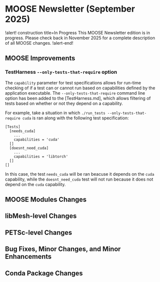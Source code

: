 # MOOSE Newsletter (September 2025)

!alert! construction title=In Progress
This MOOSE Newsletter edition is in progress. Please check back in November 2025
for a complete description of all MOOSE changes.
!alert-end!

## MOOSE Improvements

### TestHarness `--only-tests-that-require` option

The `capability` parameter for test specifications allows for run-time checking of if a test can or cannot run based on capabilities defined by the application executable. The `--only-tests-that-require` command line option has been added to the [TestHarness.md], which allows filtering of tests based on whether or not they depend on a capability.

For example, take a situation in which `./run_tests --only-tests-that-require cuda` is ran along with the following test specification:

```
[Tests]
  [needs_cuda]
    ...
    capabilities = 'cuda'
  []
  [doesnt_need_cuda]
    ...
    capabilities = 'libtorch'
  []
[]
```

In this case, the test `needs_cuda` will be ran beacuse it depends on the `cuda` capability, while the `doesnt_need_cuda` test will not run because it does not depend on the `cuda` capability.

## MOOSE Modules Changes

## libMesh-level Changes

## PETSc-level Changes

## Bug Fixes, Minor Changes, and Minor Enhancements

## Conda Package Changes
